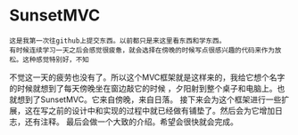 # SunsetMVC
    这是我第一次往github上提交东西。以前都只是来这里看东西和学东西。
    有时候连续学习一天之后会感觉很疲惫，就会选择在傍晚的时候写点很感兴趣的代码来作为放松。这种感觉特别好，不知
不觉这一天的疲劳也没有了。所以这个MVC框架就是这样来的，我给它想个名字的时候就想到了每天傍晚坐在窗边敲它的时候
，夕阳射到整个桌子和电脑上。也就想到了SunsetMVC。它来自傍晚，来自日落。
    接下来会为这个框架进行一些扩展，这在写之前的设计中和实现的过程中就已经做有铺垫了。然后会为它增加日志，还有注释。
最后会做一个大致的介绍。希望会很快就会完成。

